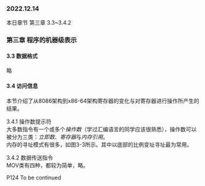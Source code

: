 ### 2022.12.14
本日章节 第三章 3.3~3.4.2

### 第三章 程序的机器级表示    
#### 3.3 数据格式 
略

#### 3.4 访问信息  
本节介绍了从8086架构到x86-64架构寄存器的变化与对寄存器进行操作所产生的结果。  

3.4.1  操作数提示符  
大多数指令有一个或多个*操作数*（学过汇编语言的同学应该很熟悉），操作数可以被分为三类：*立即数*、*寄存器*与*内存引用*。  
内存的寻址模式有很多，如图3-3所示。其中以底部的比例变址寻址最为常用。  

3.4.2 数据传送指令  
MOV类有四种，都较为简单，略。


P124 To be continued